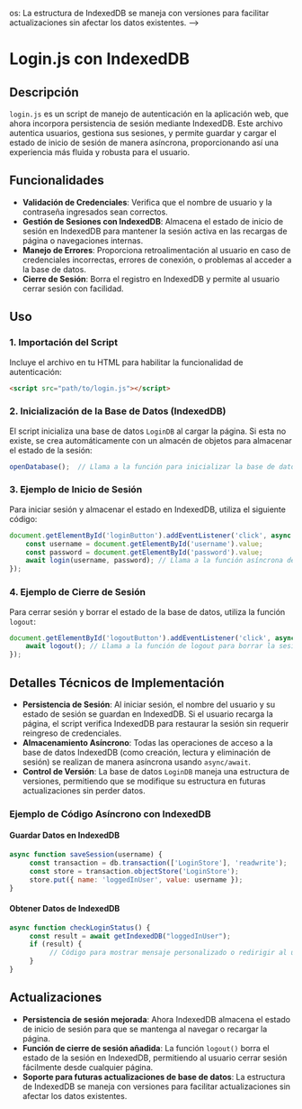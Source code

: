 os: La estructura de IndexedDB se maneja con versiones para facilitar actualizaciones sin afectar los datos existentes. -->
# Login.js con IndexedDB

## Descripción
`login.js` es un script de manejo de autenticación en la aplicación web, que ahora incorpora persistencia de sesión mediante IndexedDB. Este archivo autentica usuarios, gestiona sus sesiones, y permite guardar y cargar el estado de inicio de sesión de manera asíncrona, proporcionando así una experiencia más fluida y robusta para el usuario.

## Funcionalidades
- **Validación de Credenciales**: Verifica que el nombre de usuario y la contraseña ingresados sean correctos.
- **Gestión de Sesiones con IndexedDB**: Almacena el estado de inicio de sesión en IndexedDB para mantener la sesión activa en las recargas de página o navegaciones internas.
- **Manejo de Errores**: Proporciona retroalimentación al usuario en caso de credenciales incorrectas, errores de conexión, o problemas al acceder a la base de datos.
- **Cierre de Sesión**: Borra el registro en IndexedDB y permite al usuario cerrar sesión con facilidad.

## Uso

### 1. Importación del Script
Incluye el archivo en tu HTML para habilitar la funcionalidad de autenticación:

```html
<script src="path/to/login.js"></script>
```

### 2. Inicialización de la Base de Datos (IndexedDB)
El script inicializa una base de datos `LoginDB` al cargar la página. Si esta no existe, se crea automáticamente con un almacén de objetos para almacenar el estado de la sesión:

```javascript
openDatabase();  // Llama a la función para inicializar la base de datos
```

### 3. Ejemplo de Inicio de Sesión
Para iniciar sesión y almacenar el estado en IndexedDB, utiliza el siguiente código:

```javascript
document.getElementById('loginButton').addEventListener('click', async function() {
    const username = document.getElementById('username').value;
    const password = document.getElementById('password').value;
    await login(username, password); // Llama a la función asíncrona de login
});
```

### 4. Ejemplo de Cierre de Sesión
Para cerrar sesión y borrar el estado de la base de datos, utiliza la función `logout`:

```javascript
document.getElementById('logoutButton').addEventListener('click', async function() {
    await logout(); // Llama a la función de logout para borrar la sesión de IndexedDB
});
```

## Detalles Técnicos de Implementación
- **Persistencia de Sesión**: Al iniciar sesión, el nombre del usuario y su estado de sesión se guardan en IndexedDB. Si el usuario recarga la página, el script verifica IndexedDB para restaurar la sesión sin requerir reingreso de credenciales.
- **Almacenamiento Asíncrono**: Todas las operaciones de acceso a la base de datos IndexedDB (como creación, lectura y eliminación de sesión) se realizan de manera asíncrona usando `async/await`.
- **Control de Versión**: La base de datos `LoginDB` maneja una estructura de versiones, permitiendo que se modifique su estructura en futuras actualizaciones sin perder datos.

### Ejemplo de Código Asíncrono con IndexedDB

#### Guardar Datos en IndexedDB
```javascript
async function saveSession(username) {
     const transaction = db.transaction(['LoginStore'], 'readwrite');
     const store = transaction.objectStore('LoginStore');
     store.put({ name: 'loggedInUser', value: username });
}
```

#### Obtener Datos de IndexedDB
```javascript
async function checkLoginStatus() {
     const result = await getIndexedDB("loggedInUser");
     if (result) {
          // Código para mostrar mensaje personalizado o redirigir al usuario
     }
}
```

## Actualizaciones
- **Persistencia de sesión mejorada**: Ahora IndexedDB almacena el estado de inicio de sesión para que se mantenga al navegar o recargar la página.
- **Función de cierre de sesión añadida**: La función `logout()` borra el estado de la sesión en IndexedDB, permitiendo al usuario cerrar sesión fácilmente desde cualquier página.
- **Soporte para futuras actualizaciones de base de datos**: La estructura de IndexedDB se maneja con versiones para facilitar actualizaciones sin afectar los datos existentes.